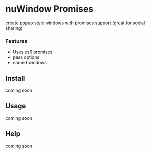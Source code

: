 # nuWindow Promises

create popup style windows with promises support (great for social sharing)

### Features

* Uses es6 promises
* pass options
* named windows


## Install
coming soon
## Usage
coming soon
## Help
coming soon
